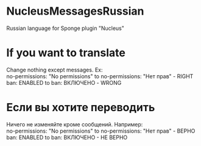 # NucleusMessagesRussian
Russian language for Sponge plugin "Nucleus"


# If you want to translate
Change nothing except messages. Ex:\
no-permissions: "No permissions" to no-permissions: "Нет прав" - RIGHT\
ban: ENABLED to ban: ВКЛЮЧЕНО - WRONG

# Если вы хотите переводить
Ничего не изменяйте кроме сообщений. Например:\
no-permissions: "No permissions" to no-permissions: "Нет прав" - ВЕРНО\
ban: ENABLED to ban: ВКЛЮЧЕНО - НЕ ВЕРНО
